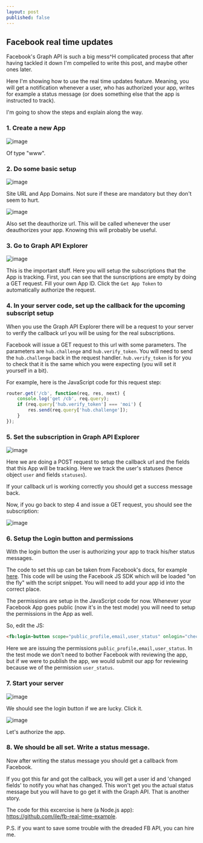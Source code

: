 ```yaml
---
layout: post
published: false
---
```


## Facebook real time updates

Facebook's Graph API is such a big mess^H complicated process that after having tackled it down I'm compelled to write this post, and maybe other ones later.

Here I'm showing how to use the real time updates feature. Meaning, you will get a notification whenever a user, who has authorized your app, writes for example a status message (or does something else that the app is instructed to track). 

I'm going to show the steps and explain along the way.

### 1. Create a new App

![image](https://cloud.githubusercontent.com/assets/433707/6323320/7c59397e-bb30-11e4-977f-dd31ec095b05.png)

Of type "www".

### 2. Do some basic setup

![image](https://cloud.githubusercontent.com/assets/433707/6323339/db33a678-bb30-11e4-8e10-4841124c7e70.png)

Site URL and App Domains. Not sure if these are mandatory but they don't seem to hurt.

![image](https://cloud.githubusercontent.com/assets/433707/6323490/d92533bc-bb33-11e4-92b9-5a34f39bf50e.png)

Also set the deauthorize url. This will be called whenever the user deauthorizes your app. Knowing this will probably be useful.

### 3. Go to Graph API Explorer

![image](https://cloud.githubusercontent.com/assets/433707/6323376/9619e2b8-bb31-11e4-9505-b2d65bed8b51.png)

This is the important stuff. Here you will setup the subscriptions that the App is tracking. First, you can see that the sunscriptions are empty by doing a GET request. Fill your own App ID. Click the `Get App Token` to automatically authorize the request.

### 4. In your server code, set up the callback for the upcoming subscript setup

When you use the Graph API Explorer there will be a request to your server to verify the callback url you will be using for the real subscriptions.

Facebook will issue a GET request to this url with some parameters. The parameters are `hub.challenge` and `hub.verify_token`. You will need to send the `hub.challenge` back in the request handler. `hub.verify_token` is for you to check that it is the same which you were expecting (you will set it yourself in a bit).

For example, here is the JavaScript code for this request step:

```javascript
router.get('/cb', function(req, res, next) {
	console.log('get /cb', req.query);
	if (req.query['hub.verify_token'] === 'moi') {
		res.send(req.query['hub.challenge']);
	}
});
```

### 5. Set the subscription in Graph API Explorer

![image](https://cloud.githubusercontent.com/assets/433707/6323445/dbe20112-bb32-11e4-809a-cad12d42ac69.png)

Here we are doing a POST request to setup the callback url and the fields that this App will be tracking. Here we track the user's statuses (hence object `user` and fields `statuses`).

If your callback url is working correctly you should get a success message back.

Now, if you go back to step 4 and issue a GET request, you should see the subscription:

![image](https://cloud.githubusercontent.com/assets/433707/6323566/52ace418-bb35-11e4-8b32-65b2bd7e1f80.png)


### 6. Setup the Login button and permissions

With the login button the user is authorizing your app to track his/her status messages.

The code to set this up can be taken from Facebook's docs, for example [here](https://developers.facebook.com/docs/facebook-login/login-flow-for-web/v2.2). This code will be using the Facebook JS SDK which will be loaded "on the fly" with the script snippet. You will need to add your app id into the correct place.

The permissions are setup in the JavaScript code for now. Whenever your Facebook App goes public (now it's in the test mode) you will need to setup the permissions in the App as well.

So, edit the JS:

```html
<fb:login-button scope="public_profile,email,user_status" onlogin="checkLoginState();"></fb:login-button>
```

Here we are issuing the permissions `public_profile,email,user_status`. In the test mode we don't need to bother Facebook with reviewing the app, but if we were to publish the app, we would submit our app for reviewing because we of the permission `user_status`.

### 7. Start your server

![image](https://cloud.githubusercontent.com/assets/433707/6323500/236661a8-bb34-11e4-9508-4f15b7c60d5d.png)

We should see the login button if we are lucky. Click it.

![image](https://cloud.githubusercontent.com/assets/433707/6323635/390f9cf2-bb36-11e4-813e-7aa4778f4217.png)

Let's authorize the app.

### 8. We should be all set. Write a status message.

Now after writing the status message you should get a callback from Facebook.

If you got this far and got the callback, you will get a user id and 'changed fields' to notify you what has changed. This won't get you the actual status message but you will have to go get it with the Graph API. That is another story. 

The code for this excercise is here (a Node.js app): https://github.com/ile/fb-real-time-example.

P.S. if you want to save some trouble with the dreaded FB API, you can hire me.






